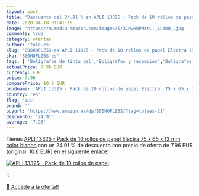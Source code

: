 ```yaml
---
layout: post
title: 'Descuento del 24.91 % en APLI 13325 - Pack de 10 rollos de papel '
date: 2020-04-18 01:41:15
image: 'https://m.media-amazon.com/images/I/31NwH0PMXrL._SL400_.jpg'
comments: true
category: ofertas
author: 'tole.es'
slug: 'B00HOFLZ5S-es APLI 13325 - Pack de 10 rollos de papel Electra 75 x 65 x...'
sku: 'B00HOFLZ5S-es'
tags: [ 'Bolígrafos de tinta gel','Bolígrafos y recambios','Bolígrafos, lápices y útiles de escritura','Oficina y papelería','Recambios para bolígrafos y plumas','apli', ]
actualPrice: 7.96 EUR
currency: EUR
price: 7.96
comparePrice: 10.6 EUR
prodname: 'APLI 13325 - Pack de 10 rollos de papel Electra  75 x 65 x 12 mm  color blanco'
country: 'es'
flag: '🇪🇸'
brand: ''
buyurl: 'https://www.amazon.es/dp/B00HOFLZ5S/?tag=tolees-21'
descuento: '24.91'
average: '7.96'
---
```


Tienes [APLI 13325 - Pack de 10 rollos de papel Electra  75 x 65 x 12 mm  color blanco](https://www.amazon.es/dp/B00HOFLZ5S/?tag=tolees-21) con un 24.91 % de descuento con precio de oferta de 7.96 EUR (original: 10.6 EUR) en el siguiente enlace!

[![APLI 13325 - Pack de 10 rollos de papel ](https://m.media-amazon.com/images/I/31NwH0PMXrL._SL400_.jpg)](https://www.amazon.es/dp/B00HOFLZ5S/?tag=tolees-21)

ℹ️:


[🛒 Accede a la oferta!!](https://www.amazon.es/dp/B00HOFLZ5S/?tag=tolees-21)
